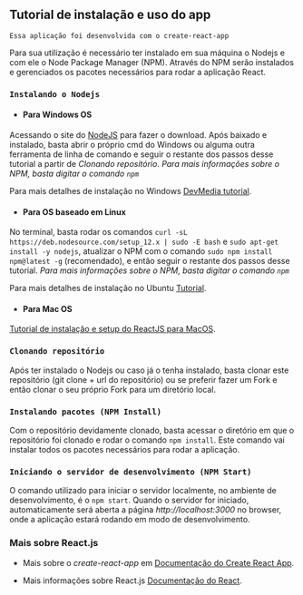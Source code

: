 

## Tutorial de instalação e uso do app

`Essa aplicação foi desenvolvida com o create-react-app`

Para sua utilização é necessário ter instalado em sua máquina o Nodejs e com ele o Node Package Manager (NPM).
Através do NPM serão instalados e gerenciados os pacotes necessários para rodar a aplicação React.

### `Instalando o Nodejs`

- #### Para Windows OS

Acessando o site do [NodeJS](https://nodejs.org/en/) para fazer o download. 
Após baixado e instalado, basta abrir o próprio cmd do Windows ou alguma outra ferramenta de linha de comando
e seguir o restante dos passos desse tutorial a partir de *Clonando repositório*. 
*Para mais informações sobre o NPM, basta digitar o comando `npm`*

Para mais detalhes de instalação no Windows [DevMedia tutorial](https://www.devmedia.com.br/como-instalar-o-node-js-npm-e-o-react-no-windows/40329).

- #### Para OS baseado em Linux

No terminal, basta rodar os comandos `curl -sL https://deb.nodesource.com/setup_12.x | sudo -E bash`
e `sudo apt-get install -y nodejs`, atualizar o NPM com o comando `sudo npm install npm@latest -g` (recomendado),
e então seguir o restante dos passos desse tutorial.
*Para mais informações sobre o NPM, basta digitar o comando `npm`*

Para mais detalhes de instalação no Ubuntu [Tutorial](https://www.techomoro.com/how-to-install-and-setup-a-react-app-on-ubuntu-18-04-1/).

- #### Para Mac OS

[Tutorial de instalação e setup do ReactJS para MacOS](https://www.techomoro.com/how-to-install-and-set-up-react-on-macos-x/).

### `Clonando repositório`

Após ter instalado o Nodejs ou caso já o tenha instalado, basta clonar este repositório (git clone + url do repositório) ou se preferir fazer um Fork e então clonar o seu próprio Fork para um diretório local.

### `Instalando pacotes (NPM Install)`

Com o repositório devidamente clonado, basta acessar o diretório em que o repositório foi clonado
e rodar o comando `npm install`. Este comando vai instalar todos os pacotes necessários para rodar a aplicação.

### `Iniciando o servidor de desenvolvimento (NPM Start)`

O comando utilizado para iniciar o servidor localmente, no ambiente de desenvolvimento, é o `npm start`.
Quando o servidor for iniciado, automaticamente será aberta a página *http://localhost:3000* no browser,
onde a aplicação estará rodando em modo de desenvolvimento.


### Mais sobre React.js

- Mais sobre o *create-react-app* em [Documentação do Create React App](https://facebook.github.io/create-react-app/docs/getting-started).

- Mais informações sobre React.js [Documentação do React](https://reactjs.org/).

